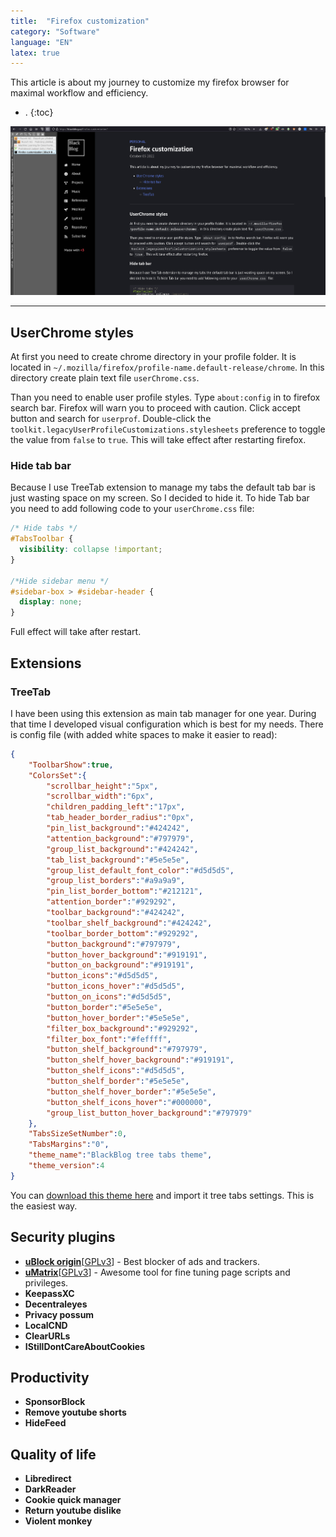 ```yaml
---
title:  "Firefox customization"
category: "Software"
language: "EN"
latex: true
---
```


This article is about my journey to customize my firefox browser for maximal workflow and efficiency.


- .
{:toc}

![Firefox layout](/assets/img/other/firefox-layout.png)

---

## UserChrome styles

At first you need to create chrome directory in your profile folder.
It is located in `~/.mozilla/firefox/profile-name.default-release/chrome`. In this directory create plain text file `userChrome.css`. 

Than you need to enable user profile styles. Type `about:config` in to firefox search bar.
Firefox will warn you to proceed with caution. Click accept button and search for `userprof`.
Double-click the `toolkit.legacyUserProfileCustomizations.stylesheets` preference to toggle the value from `false` to `true`.
This will take effect after restarting firefox.

### Hide tab bar
Because I use TreeTab extension to manage my tabs the default tab bar is just wasting space on my screen. So I decided to hide it. To hide Tab bar you need to add following code to your `userChrome.css` file:

```css
/* Hide tabs */
#TabsToolbar {
  visibility: collapse !important;
}

/*Hide sidebar menu */
#sidebar-box > #sidebar-header {
  display: none;
}
```
Full effect will take after restart.

## Extensions

### TreeTab

I have been using this extension as main tab manager for one year. 
During that time I developed visual configuration which is best for my needs. 
There is config file (with added white spaces to make it easier to read):

```json
{
    "ToolbarShow":true,
    "ColorsSet":{
        "scrollbar_height":"5px",
        "scrollbar_width":"6px",
        "children_padding_left":"17px",
        "tab_header_border_radius":"0px",
        "pin_list_background":"#424242",
        "attention_background":"#797979",
        "group_list_background":"#424242",
        "tab_list_background":"#5e5e5e",
        "group_list_default_font_color":"#d5d5d5",
        "group_list_borders":"#a9a9a9",
        "pin_list_border_bottom":"#212121",
        "attention_border":"#929292",
        "toolbar_background":"#424242",
        "toolbar_shelf_background":"#424242",
        "toolbar_border_bottom":"#929292",
        "button_background":"#797979",
        "button_hover_background":"#919191",
        "button_on_background":"#919191",
        "button_icons":"#d5d5d5",
        "button_icons_hover":"#d5d5d5",
        "button_on_icons":"#d5d5d5",
        "button_border":"#5e5e5e",
        "button_hover_border":"#5e5e5e",
        "filter_box_background":"#929292",
        "filter_box_font":"#feffff",
        "button_shelf_background":"#797979",
        "button_shelf_hover_background":"#919191",
        "button_shelf_icons":"#d5d5d5",
        "button_shelf_border":"#5e5e5e",
        "button_shelf_hover_border":"#5e5e5e",
        "button_shelf_icons_hover":"#000000",
        "group_list_button_hover_background":"#797979"
    },
    "TabsSizeSetNumber":0,
    "TabsMargins":"0",
    "theme_name":"BlackBlog tree tabs theme",
    "theme_version":4
}
```

You can [download this theme here](/assets/download/blackblog-treetabs-theme.tt_theme) and import it tree tabs settings.
This is the easiest way.


## Security plugins
- [**uBlock origin**](https://addons.mozilla.org/en-US/firefox/addon/ublock-origin/)[[GPLv3](https://github.com/gorhill/uBlock)] - Best blocker of ads and trackers.
- [**uMatrix**](https://addons.mozilla.org/en-US/firefox/addon/umatrix/)[[GPLv3](https://github.com/gorhill/uMatrix)] - Awesome tool for fine tuning page scripts and privileges.
- **KeepassXC**
- **Decentraleyes**
- **Privacy possum**
- **LocalCND**
- **ClearURLs**
- **IStillDontCareAboutCookies**

## Productivity
- **SponsorBlock**
- **Remove youtube shorts**
- **HideFeed**

## Quality of life
- **Libredirect**
- **DarkReader**
- **Cookie quick manager**
- **Return youtube dislike**
- **Violent monkey**


